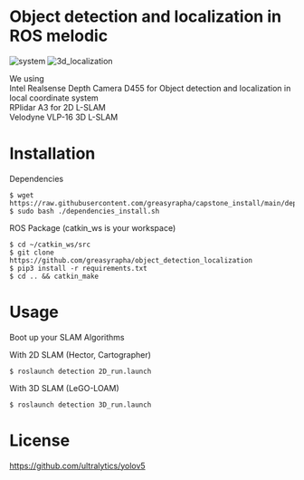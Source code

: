 # Object detection and localization in ROS melodic
![system](https://user-images.githubusercontent.com/99736012/192159479-c78523a6-8d31-42b7-965c-67cccc4a2bd2.png)
![3d_localization](https://user-images.githubusercontent.com/99736012/192159690-968f0414-d5d5-4087-9f47-a581bdcaba1c.png)


We using   
Intel Realsense Depth Camera D455 for Object detection and localization in local coordinate system   
RPlidar A3 for 2D L-SLAM   
Velodyne VLP-16 3D L-SLAM
# Installation
Dependencies
```
$ wget https://raw.githubusercontent.com/greasyrapha/capstone_install/main/dependencies_install.sh
$ sudo bash ./dependencies_install.sh
```
ROS Package (catkin_ws is your workspace)
```
$ cd ~/catkin_ws/src
$ git clone https://github.com/greasyrapha/object_detection_localization
$ pip3 install -r requirements.txt
$ cd .. && catkin_make
```

# Usage
Boot up your SLAM Algorithms   
   
With 2D SLAM (Hector, Cartographer)
```
$ roslaunch detection 2D_run.launch
```
With 3D SLAM (LeGO-LOAM)
```
$ roslaunch detection 3D_run.launch
```


# License
https://github.com/ultralytics/yolov5
